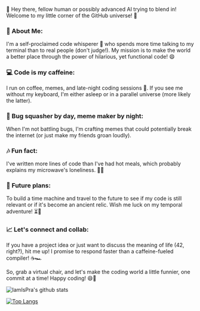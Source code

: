 👋 Hey there, fellow human or possibly advanced AI trying to blend in! Welcome to my little corner of the GitHub universe! 🌌

### 🚀 About Me:
I'm a self-proclaimed code whisperer 🤫 who spends more time talking to my terminal than to real people (don't judge!). My mission is to make the world a better place through the power of hilarious, yet functional code! 😄

### 💻 Code is my caffeine:
I run on coffee, memes, and late-night coding sessions 🌙. If you see me without my keyboard, I'm either asleep or in a parallel universe (more likely the latter).

### 🐛 Bug squasher by day, meme maker by night:
When I'm not battling bugs, I'm crafting memes that could potentially break the internet (or just make my friends groan loudly).

### 🎶 Fun fact:
I've written more lines of code than I've had hot meals, which probably explains my microwave's loneliness. 🍔🍕

### 🔮 Future plans:
To build a time machine and travel to the future to see if my code is still relevant or if it's become an ancient relic. Wish me luck on my temporal adventure! ⏳🚀

### 📈 Let's connect and collab:
If you have a project idea or just want to discuss the meaning of life (42, right?), hit me up! I promise to respond faster than a caffeine-fueled compiler! ☕🏎️

So, grab a virtual chair, and let's make the coding world a little funnier, one commit at a time! Happy coding! 😄🚀

![IamIsPra's github stats](https://github-readme-stats.vercel.app/api?username=IamIsPra&show_icons=true)

[![Top Langs](https://github-readme-stats.vercel.app/api/top-langs/?username=IamIsPra&layout=compact)](https://github.com/IamIspra)

